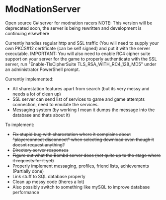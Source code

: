 # ModNationServer
Open source C# server for modnation racers
NOTE: This version will be deprecated soon, the server is being rewritten and development is continuing elsewhere

Currently handles regular http and SSL traffic (You will need to supply your own PKCS#12 certificate (can be self signed) and put it with the server executable.
IMPORTANT: You will also need to enable RC4 cipher suite support on your server for the game to properly authenticate with the SSL server, run "Enable-TlsCipherSuite TLS_RSA_WITH_RC4_128_MD5" under an administrator PowerShell prompt.

Currently implemented:
- All sharestation features apart from search (but its very messy and needs a lot of clean up)
- SSL server can send list of services to game and game attempts connection, need to emulate the services.
- Messaging system (by working I mean it dumps the message into the database and thats about it)

To implement:
- ~~Fix stupid bug with sharestation where it complains about "playerconnect disconnect" when selecting download even though it doesnt request anything?~~
- ~~Directory server responses~~
- ~~Figure out what the Bombd server does (not quite up to the stage where it requests for it yet)~~
- Properly implement messaging, profiles, friend lists, achievements (Partially done)
- Link stuff to SQL database properly
- Clean up messy code (theres a lot)
- Also possibly switch to something like mySQL to improve database performance
